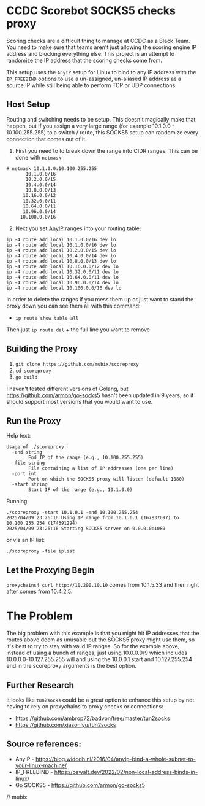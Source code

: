 # CCDC Scorebot SOCKS5 checks proxy

Scoring checks are a difficult thing to manage at CCDC as a Black Team.
You need to make sure that teams aren't just allowing the scoring engine IP address
and blocking everything else. This project is an attempt to randomize the IP address
that the scoring checks come from.

This setup uses the `AnyIP` setup for Linux to bind to any IP address with the `IP_FREEBIND`
options to use a un-assigned, un-aliased IP address as a source IP while still being able
to perform TCP or UDP connections.

## Host Setup

Routing and switching needs to be setup. This doesn't magically make that happen,
but if you assign a very large range (for example 10.1.0.0 - 10.100.255.255) to a
switch / route, this SOCKS5 setup can randomize every connection that comes out of it.

1. First you need to to break down the range into CIDR ranges. This can be done with `netmask`

```
# netmask 10.1.0.0:10.100.255.255
       10.1.0.0/16
       10.2.0.0/15
       10.4.0.0/14
       10.8.0.0/13
      10.16.0.0/12
      10.32.0.0/11
      10.64.0.0/11
      10.96.0.0/14
     10.100.0.0/16
```

2. Next you set [AnyIP](https://blog.widodh.nl/2016/04/anyip-bind-a-whole-subnet-to-your-linux-machine/) ranges into your routing table:

```
ip -4 route add local 10.1.0.0/16 dev lo
ip -4 route add local 10.1.0.0/16 dev lo
ip -4 route add local 10.2.0.0/15 dev lo
ip -4 route add local 10.4.0.0/14 dev lo
ip -4 route add local 10.8.0.0/13 dev lo
ip -4 route add local 10.16.0.0/12 dev lo
ip -4 route add local 10.32.0.0/11 dev lo
ip -4 route add local 10.64.0.0/11 dev lo
ip -4 route add local 10.96.0.0/14 dev lo
ip -4 route add local 10.100.0.0/16 dev lo
```

In order to delete the ranges if you mess them up or just want to stand the proxy down you can see them all with this command:
- `ip route show table all`

Then just `ip route del` + the full line you want to remove

## Building the Proxy

1. `git clone https://github.com/mubix/scoreproxy`
2. `cd scoreproxy`
3. `go build`

I haven't tested different versions of Golang, but https://github.com/armon/go-socks5 hasn't been updated in 9 years,
so it should support most versions that you would want to use.

## Run the Proxy

Help text:
```
Usage of ./scoreproxy:
  -end string
        End IP of the range (e.g., 10.100.255.255)
  -file string
        File containing a list of IP addresses (one per line)
  -port int
        Port on which the SOCKS5 proxy will listen (default 1080)
  -start string
        Start IP of the range (e.g., 10.1.0.0)

```

Running: 
```
./scoreproxy -start 10.1.0.1 -end 10.100.255.254
2025/04/09 23:26:16 Using IP range from 10.1.0.1 (167837697) to 10.100.255.254 (174391294)
2025/04/09 23:26:16 Starting SOCKS5 server on 0.0.0.0:1080
```

or via an IP list:
```
./scoreproxy -file iplist
```

## Let the Proxying Begin

`proxychains4 curl http://10.200.10.10` comes from 10.1.5.33
and then right after comes from 10.4.2.5.


# The Problem

The big problem with this example is that you might hit IP addresses that the routes above deem as unusable but the SOCKS5 proxy might use them, so it's best to try to stay with valid IP ranges. So for the example above, instead of using a bunch of ranges, just using 10.0.0.0/9 which includes 10.0.0.0-10.127.255.255 will and using the 10.0.0.1 start and 10.127.255.254 end in the scoreproxy arguments is the best option.

## Further Research

It looks like `tun2socks` could be a great option to enhance this setup by not having to rely on proxychains to proxy checks or connections:
- https://github.com/ambrop72/badvpn/tree/master/tun2socks
- https://github.com/xjasonlyu/tun2socks

## Source references:
- AnyIP - https://blog.widodh.nl/2016/04/anyip-bind-a-whole-subnet-to-your-linux-machine/
- IP_FREEBIND - https://oswalt.dev/2022/02/non-local-address-binds-in-linux/
- Go SOCKS5 - https://github.com/armon/go-socks5

// mubix

